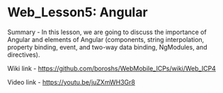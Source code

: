 # Web_Lesson5: Angular

Summary - In this lesson, we are going to discuss the importance of Angular and elements of Angular (components, string interpolation, property binding, event, and two-way data binding, NgModules, and directives).

Wiki link - https://github.com/boroshs/WebMobile_ICPs/wiki/Web_ICP4

Video link - https://youtu.be/juZXmWH3Gr8


